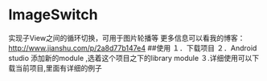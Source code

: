 # ImageSwitch
实现子View之间的循环切换，可用于图片轮播等
更多信息可以看我的博客：
http://www.jianshu.com/p/2a8d77b147e4
##使用
１．下载项目
２．Android studio 添加新的module ,选着这个项目之下的library module
３.详细使用可以下载当前项目,里面有详细的例子
